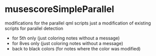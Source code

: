 # musescoreSimpleParallel
modifications for the parallel qml scripts
just a modification of existing scripts for parallel detection
- for 5th only (just coloring notes without a message)
- for 8ves only (just coloring notes without a message)
- back to black colors (for notes where the color was modified)
